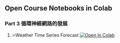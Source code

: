 ## Open Course Notebooks in Colab

### Part 3 循環神經網路的發展
1. 🔥Weather Time Series Forecast [![Open In Colab](https://colab.research.google.com/assets/colab-badge.svg)](https://colab.research.google.com/github/TA-aiacademy/course_3.0/blob/tsrnn/07_TSRNN/TSRNN_Part3/1_Weather_Time_Series.ipynb)
